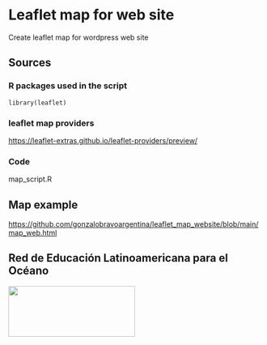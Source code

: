 # Leaflet map for web site
Create leaflet map for wordpress web site 

## Sources
### R packages used in the script 
```
library(leaflet)
```
### leaflet map providers

https://leaflet-extras.github.io/leaflet-providers/preview/

### Code

map_script.R



## Map example
https://github.com/gonzalobravoargentina/leaflet_map_website/blob/main/map_web.html

## Red de Educación Latinoamericana para el Océano 
<img src="https://relatoceano.org/wp-content/uploads/2020/08/LOGO-RELATO-sin-texto.png" width="250" height="100">

